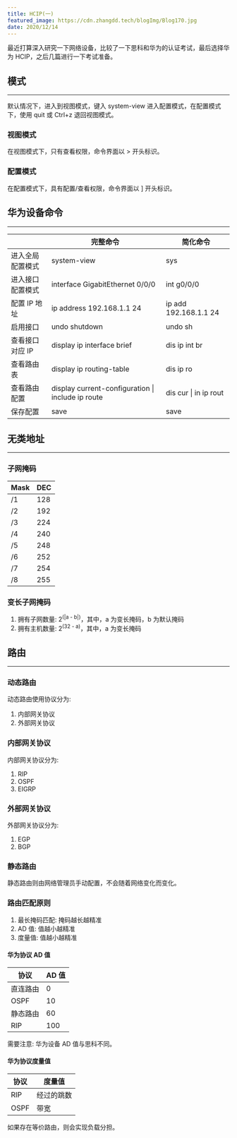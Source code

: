```yaml
---
title: HCIP(一)
featured_image: https://cdn.zhangdd.tech/blogImg/Blog170.jpg
date: 2020/12/14
---
```


最近打算深入研究一下网络设备，比较了一下思科和华为的认证考试，最后选择华为 HCIP，之后几篇进行一下考试准备。

## 模式
***  
默认情况下，进入到视图模式，键入 system-view 进入配置模式，在配置模式下，使用 quit 或 Ctrl+z 退回视图模式。

### 视图模式
在视图模式下，只有查看权限，命令界面以 > 开头标识。

### 配置模式
在配置模式下，具有配置/查看权限，命令界面以 ] 开头标识。

## 华为设备命令
***  
|                  | 完整命令                                              | 简化命令                  |
|------------------|-------------------------------------------------------|---------------------------|
| 进入全局配置模式 | system-view                                           | sys                       |
| 进入接口配置模式 | interface  GigabitEthernet 0/0/0                      | int g0/0/0                |
| 配置 IP 地址     | ip address 192.168.1.1 24                             | ip add 192.168.1.1 24     |
| 启用接口         | undo shutdown                                         | undo sh                   |
| 查看接口对应 IP  | display ip interface brief                            | dis ip int br             |
| 查看路由表       | display ip routing-table                              | dis ip ro                 |
| 查看路由配置     | display current-configuration &#124; include ip route | dis cur &#124; in ip rout |
| 保存配置         | save                                                  | save                      |

## 无类地址
***  
### 子网掩码

| Mask | DEC |
|------|-----|
| /1   | 128 |
| /2   | 192 |
| /3   | 224 |
| /4   | 240 |
| /5   | 248 |
| /6   | 252 |
| /7   | 254 |
| /8   | 255 |

### 变长子网掩码
1. 拥有子网数量: 2<sup>(|a - b|)</sup>，其中，a 为变长掩码，b 为默认掩码
2. 拥有主机数量: 2<sup>(32 - a)</sup>，其中，a 为变长掩码

## 路由
*** 
### 动态路由
动态路由使用协议分为: 
1. 内部网关协议
2. 外部网关协议

### 内部网关协议
内部网关协议分为: 
1. RIP
2. OSPF
3. EIGRP

### 外部网关协议
外部网关协议分为: 
1. EGP
2. BGP

### 静态路由
静态路由则由网络管理员手动配置，不会随着网络变化而变化。

### 路由匹配原则
1. 最长掩码匹配: 掩码越长越精准
2. AD 值: 值越小越精准
3. 度量值: 值越小越精准

#### 华为协议 AD 值
| 协议     | AD 值 |
|----------|-------|
| 直连路由 | 0     |
| OSPF     | 10    |
| 静态路由 | 60    |
| RIP      | 100   |

需要注意: 华为设备 AD 值与思科不同。

#### 华为协议度量值
| 协议  | 度量值     |
|-------|------------|
| RIP   | 经过的跳数 |
| OSPF  | 带宽       |

如果存在等价路由，则会实现负载分担。